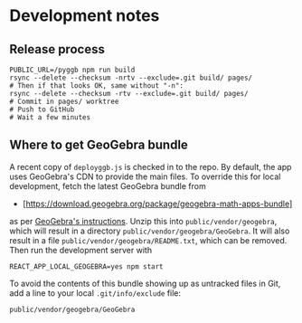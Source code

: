 # Development notes

## Release process

```
PUBLIC_URL=/pyggb npm run build
rsync --delete --checksum -nrtv --exclude=.git build/ pages/
# Then if that looks OK, same without "-n":
rsync --delete --checksum -rtv --exclude=.git build/ pages/
# Commit in pages/ worktree
# Push to GitHub
# Wait a few minutes
```

## Where to get GeoGebra bundle

A recent copy of `deployggb.js` is checked in to the repo. By default, the app
uses GeoGebra's CDN to provide the main files. To override this for local
development, fetch the latest GeoGebra bundle from

- [https://download.geogebra.org/package/geogebra-math-apps-bundle]

as per [GeoGebra's
instructions](https://wiki.geogebra.org/en/Reference:GeoGebra_Apps_Embedding#Offline_and_Self-Hosted_Solution).
Unzip this into `public/vendor/geogebra`, which will result in a directory
`public/vendor/geogebra/GeoGebra`. It will also result in a file
`public/vendor/geogebra/README.txt`, which can be removed. Then run the
development server with

```
REACT_APP_LOCAL_GEOGEBRA=yes npm start
```

To avoid the contents of this bundle showing up as untracked files in Git, add a
line to your local `.git/info/exclude` file:

```
public/vendor/geogebra/GeoGebra
```
